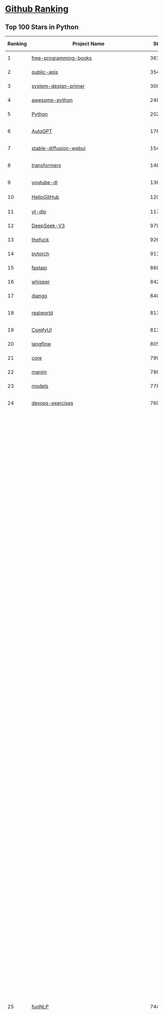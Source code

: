 [Github Ranking](../README.md)
==========

## Top 100 Stars in Python

| Ranking | Project Name | Stars | Forks | Language | Open Issues | Description | Last Commit |
| ------- | ------------ | ----- | ----- | -------- | ----------- | ----------- | ----------- |
| 1 | [free-programming-books](https://github.com/EbookFoundation/free-programming-books) | 361790 | 63661 | Python | 30 | :books: Freely available programming books | 2025-06-28T02:59:36Z |
| 2 | [public-apis](https://github.com/public-apis/public-apis) | 354332 | 37168 | Python | 4 | A collective list of free APIs | 2025-05-20T15:56:34Z |
| 3 | [system-design-primer](https://github.com/donnemartin/system-design-primer) | 309383 | 50944 | Python | 243 | Learn how to design large-scale systems. Prep for the system design interview.  Includes Anki flashcards. | 2025-05-21T11:13:33Z |
| 4 | [awesome-python](https://github.com/vinta/awesome-python) | 248588 | 25886 | Python | 0 | An opinionated list of awesome Python frameworks, libraries, software and resources. | 2024-08-11T17:10:18Z |
| 5 | [Python](https://github.com/TheAlgorithms/Python) | 202312 | 46969 | Python | 70 | All Algorithms implemented in Python | 2025-06-30T17:50:38Z |
| 6 | [AutoGPT](https://github.com/Significant-Gravitas/AutoGPT) | 176561 | 45836 | Python | 140 | AutoGPT is the vision of accessible AI for everyone, to use and to build on. Our mission is to provide the tools, so that you can focus on what matters. | 2025-07-02T01:05:01Z |
| 7 | [stable-diffusion-webui](https://github.com/AUTOMATIC1111/stable-diffusion-webui) | 154051 | 28621 | Python | 2354 | Stable Diffusion web UI | 2025-05-03T06:17:03Z |
| 8 | [transformers](https://github.com/huggingface/transformers) | 146299 | 29502 | Python | 1073 | 🤗 Transformers: the model-definition framework for state-of-the-art machine learning models in text, vision, audio, and multimodal models, for both inference and training.  | 2025-07-02T02:11:03Z |
| 9 | [youtube-dl](https://github.com/ytdl-org/youtube-dl) | 136306 | 10388 | Python | 3643 | Command-line program to download videos from YouTube.com and other video sites | 2025-05-04T11:53:05Z |
| 10 | [HelloGitHub](https://github.com/521xueweihan/HelloGitHub) | 120004 | 10504 | Python | 198 | :octocat: 分享 GitHub 上有趣、入门级的开源项目。Share interesting, entry-level open source projects on GitHub. | 2025-06-27T04:22:51Z |
| 11 | [yt-dlp](https://github.com/yt-dlp/yt-dlp) | 117264 | 9276 | Python | 1554 | A feature-rich command-line audio/video downloader | 2025-07-01T23:42:01Z |
| 12 | [DeepSeek-V3](https://github.com/deepseek-ai/DeepSeek-V3) | 97946 | 15938 | Python | 42 | None | 2025-06-27T08:46:37Z |
| 13 | [thefuck](https://github.com/nvbn/thefuck) | 92621 | 3720 | Python | 283 | Magnificent app which corrects your previous console command. | 2024-07-19T14:56:13Z |
| 14 | [pytorch](https://github.com/pytorch/pytorch) | 91160 | 24564 | Python | 15259 | Tensors and Dynamic neural networks in Python with strong GPU acceleration | 2025-07-02T04:05:08Z |
| 15 | [fastapi](https://github.com/fastapi/fastapi) | 86817 | 7546 | Python | 49 | FastAPI framework, high performance, easy to learn, fast to code, ready for production | 2025-07-01T13:20:57Z |
| 16 | [whisper](https://github.com/openai/whisper) | 84216 | 10252 | Python | 0 | Robust Speech Recognition via Large-Scale Weak Supervision | 2025-06-26T01:05:52Z |
| 17 | [django](https://github.com/django/django) | 84074 | 32702 | Python | 0 | The Web framework for perfectionists with deadlines. | 2025-07-01T18:24:34Z |
| 18 | [realworld](https://github.com/gothinkster/realworld) | 81797 | 7451 | Python | 42 | "The mother of all demo apps" — Exemplary fullstack Medium.com clone powered by React, Angular, Node, Django, and many more | 2025-07-01T21:14:15Z |
| 19 | [ComfyUI](https://github.com/comfyanonymous/ComfyUI) | 81307 | 9015 | Python | 2384 | The most powerful and modular diffusion model GUI, api and backend with a graph/nodes interface. | 2025-07-02T01:11:02Z |
| 20 | [langflow](https://github.com/langflow-ai/langflow) | 80591 | 6975 | Python | 423 | Langflow is a powerful tool for building and deploying AI-powered agents and workflows. | 2025-07-02T03:39:05Z |
| 21 | [core](https://github.com/home-assistant/core) | 79906 | 34199 | Python | 2548 | :house_with_garden: Open source home automation that puts local control and privacy first. | 2025-07-02T03:20:55Z |
| 22 | [manim](https://github.com/3b1b/manim) | 78613 | 6769 | Python | 446 | Animation engine for explanatory math videos | 2025-06-14T15:50:43Z |
| 23 | [models](https://github.com/tensorflow/models) | 77604 | 45566 | Python | 1075 | Models and examples built with TensorFlow | 2025-06-26T05:06:42Z |
| 24 | [devops-exercises](https://github.com/bregman-arie/devops-exercises) | 76984 | 17278 | Python | 35 | Linux, Jenkins, AWS, SRE, Prometheus, Docker, Python, Ansible, Git, Kubernetes, Terraform, OpenStack, SQL, NoSQL, Azure, GCP, DNS, Elastic, Network, Virtualization. DevOps Interview Questions | 2025-04-24T19:36:05Z |
| 25 | [funNLP](https://github.com/fighting41love/funNLP) | 74485 | 14899 | Python | 33 | 中英文敏感词、语言检测、中外手机/电话归属地/运营商查询、名字推断性别、手机号抽取、身份证抽取、邮箱抽取、中日文人名库、中文缩写库、拆字词典、词汇情感值、停用词、反动词表、暴恐词表、繁简体转换、英文模拟中文发音、汪峰歌词生成器、职业名称词库、同义词库、反义词库、否定词库、汽车品牌词库、汽车零件词库、连续英文切割、各种中文词向量、公司名字大全、古诗词库、IT词库、财经词库、成语词库、地名词库、历史名人词库、诗词词库、医学词库、饮食词库、法律词库、汽车词库、动物词库、中文聊天语料、中文谣言数据、百度中文问答数据集、句子相似度匹配算法集合、bert资源、文本生成&摘要相关工具、cocoNLP信息抽取工具、国内电话号码正则匹配、清华大学XLORE:中英文跨语言百科知识图谱、清华大学人工智能技术系列报告、自然语言生成、NLU太难了系列、自动对联数据及机器人、用户名黑名单列表、罪名法务名词及分类模型、微信公众号语料、cs224n深度学习自然语言处理课程、中文手写汉字识别、中文自然语言处理 语料/数据集、变量命名神器、分词语料库+代码、任务型对话英文数据集、ASR 语音数据集 + 基于深度学习的中文语音识别系统、笑声检测器、Microsoft多语言数字/单位/如日期时间识别包、中华新华字典数据库及api(包括常用歇后语、成语、词语和汉字)、文档图谱自动生成、SpaCy 中文模型、Common Voice语音识别数据集新版、神经网络关系抽取、基于bert的命名实体识别、关键词(Keyphrase)抽取包pke、基于医疗领域知识图谱的问答系统、基于依存句法与语义角色标注的事件三元组抽取、依存句法分析4万句高质量标注数据、cnocr：用来做中文OCR的Python3包、中文人物关系知识图谱项目、中文nlp竞赛项目及代码汇总、中文字符数据、speech-aligner: 从“人声语音”及其“语言文本”产生音素级别时间对齐标注的工具、AmpliGraph: 知识图谱表示学习(Python)库：知识图谱概念链接预测、Scattertext 文本可视化(python)、语言/知识表示工具：BERT & ERNIE、中文对比英文自然语言处理NLP的区别综述、Synonyms中文近义词工具包、HarvestText领域自适应文本挖掘工具（新词发现-情感分析-实体链接等）、word2word：(Python)方便易用的多语言词-词对集：62种语言/3,564个多语言对、语音识别语料生成工具：从具有音频/字幕的在线视频创建自动语音识别(ASR)语料库、构建医疗实体识别的模型（包含词典和语料标注）、单文档非监督的关键词抽取、Kashgari中使用gpt-2语言模型、开源的金融投资数据提取工具、文本自动摘要库TextTeaser: 仅支持英文、人民日报语料处理工具集、一些关于自然语言的基本模型、基于14W歌曲知识库的问答尝试--功能包括歌词接龙and已知歌词找歌曲以及歌曲歌手歌词三角关系的问答、基于Siamese bilstm模型的相似句子判定模型并提供训练数据集和测试数据集、用Transformer编解码模型实现的根据Hacker News文章标题自动生成评论、用BERT进行序列标记和文本分类的模板代码、LitBank：NLP数据集——支持自然语言处理和计算人文学科任务的100部带标记英文小说语料、百度开源的基准信息抽取系统、虚假新闻数据集、Facebook: LAMA语言模型分析，提供Transformer-XL/BERT/ELMo/GPT预训练语言模型的统一访问接口、CommonsenseQA：面向常识的英文QA挑战、中文知识图谱资料、数据及工具、各大公司内部里大牛分享的技术文档 PDF 或者 PPT、自然语言生成SQL语句（英文）、中文NLP数据增强（EDA）工具、英文NLP数据增强工具 、基于医药知识图谱的智能问答系统、京东商品知识图谱、基于mongodb存储的军事领域知识图谱问答项目、基于远监督的中文关系抽取、语音情感分析、中文ULMFiT-情感分析-文本分类-语料及模型、一个拍照做题程序、世界各国大规模人名库、一个利用有趣中文语料库 qingyun 训练出来的中文聊天机器人、中文聊天机器人seqGAN、省市区镇行政区划数据带拼音标注、教育行业新闻语料库包含自动文摘功能、开放了对话机器人-知识图谱-语义理解-自然语言处理工具及数据、中文知识图谱：基于百度百科中文页面-抽取三元组信息-构建中文知识图谱、masr: 中文语音识别-提供预训练模型-高识别率、Python音频数据增广库、中文全词覆盖BERT及两份阅读理解数据、ConvLab：开源多域端到端对话系统平台、中文自然语言处理数据集、基于最新版本rasa搭建的对话系统、基于TensorFlow和BERT的管道式实体及关系抽取、一个小型的证券知识图谱/知识库、复盘所有NLP比赛的TOP方案、OpenCLaP：多领域开源中文预训练语言模型仓库、UER：基于不同语料+编码器+目标任务的中文预训练模型仓库、中文自然语言处理向量合集、基于金融-司法领域(兼有闲聊性质)的聊天机器人、g2pC：基于上下文的汉语读音自动标记模块、Zincbase 知识图谱构建工具包、诗歌质量评价/细粒度情感诗歌语料库、快速转化「中文数字」和「阿拉伯数字」、百度知道问答语料库、基于知识图谱的问答系统、jieba_fast 加速版的jieba、正则表达式教程、中文阅读理解数据集、基于BERT等最新语言模型的抽取式摘要提取、Python利用深度学习进行文本摘要的综合指南、知识图谱深度学习相关资料整理、维基大规模平行文本语料、StanfordNLP 0.2.0：纯Python版自然语言处理包、NeuralNLP-NeuralClassifier：腾讯开源深度学习文本分类工具、端到端的封闭域对话系统、中文命名实体识别：NeuroNER vs. BertNER、新闻事件线索抽取、2019年百度的三元组抽取比赛：“科学空间队”源码、基于依存句法的开放域文本知识三元组抽取和知识库构建、中文的GPT2训练代码、ML-NLP - 机器学习(Machine Learning)NLP面试中常考到的知识点和代码实现、nlp4han:中文自然语言处理工具集(断句/分词/词性标注/组块/句法分析/语义分析/NER/N元语法/HMM/代词消解/情感分析/拼写检查、XLM：Facebook的跨语言预训练语言模型、用基于BERT的微调和特征提取方法来进行知识图谱百度百科人物词条属性抽取、中文自然语言处理相关的开放任务-数据集-当前最佳结果、CoupletAI - 基于CNN+Bi-LSTM+Attention 的自动对对联系统、抽象知识图谱、MiningZhiDaoQACorpus - 580万百度知道问答数据挖掘项目、brat rapid annotation tool: 序列标注工具、大规模中文知识图谱数据：1.4亿实体、数据增强在机器翻译及其他nlp任务中的应用及效果、allennlp阅读理解:支持多种数据和模型、PDF表格数据提取工具 、 Graphbrain：AI开源软件库和科研工具，目的是促进自动意义提取和文本理解以及知识的探索和推断、简历自动筛选系统、基于命名实体识别的简历自动摘要、中文语言理解测评基准，包括代表性的数据集&基准模型&语料库&排行榜、树洞 OCR 文字识别 、从包含表格的扫描图片中识别表格和文字、语声迁移、Python口语自然语言处理工具集(英文)、 similarity：相似度计算工具包，java编写、海量中文预训练ALBERT模型 、Transformers 2.0 、基于大规模音频数据集Audioset的音频增强 、Poplar：网页版自然语言标注工具、图片文字去除，可用于漫画翻译 、186种语言的数字叫法库、Amazon发布基于知识的人-人开放领域对话数据集 、中文文本纠错模块代码、繁简体转换 、 Python实现的多种文本可读性评价指标、类似于人名/地名/组织机构名的命名体识别数据集 、东南大学《知识图谱》研究生课程(资料)、. 英文拼写检查库 、 wwsearch是企业微信后台自研的全文检索引擎、CHAMELEON：深度学习新闻推荐系统元架构 、 8篇论文梳理BERT相关模型进展与反思、DocSearch：免费文档搜索引擎、 LIDA：轻量交互式对话标注工具 、aili - the fastest in-memory index in the East 东半球最快并发索引 、知识图谱车音工作项目、自然语言生成资源大全 、中日韩分词库mecab的Python接口库、中文文本摘要/关键词提取、汉字字符特征提取器 (featurizer)，提取汉字的特征（发音特征、字形特征）用做深度学习的特征、中文生成任务基准测评 、中文缩写数据集、中文任务基准测评 - 代表性的数据集-基准(预训练)模型-语料库-baseline-工具包-排行榜、PySS3：面向可解释AI的SS3文本分类器机器可视化工具 、中文NLP数据集列表、COPE - 格律诗编辑程序、doccano：基于网页的开源协同多语言文本标注工具 、PreNLP：自然语言预处理库、简单的简历解析器，用来从简历中提取关键信息、用于中文闲聊的GPT2模型：GPT2-chitchat、基于检索聊天机器人多轮响应选择相关资源列表(Leaderboards、Datasets、Papers)、(Colab)抽象文本摘要实现集锦(教程 、词语拼音数据、高效模糊搜索工具、NLP数据增广资源集、微软对话机器人框架 、 GitHub Typo Corpus：大规模GitHub多语言拼写错误/语法错误数据集、TextCluster：短文本聚类预处理模块 Short text cluster、面向语音识别的中文文本规范化、BLINK：最先进的实体链接库、BertPunc：基于BERT的最先进标点修复模型、Tokenizer：快速、可定制的文本词条化库、中文语言理解测评基准，包括代表性的数据集、基准(预训练)模型、语料库、排行榜、spaCy 医学文本挖掘与信息提取 、 NLP任务示例项目代码集、 python拼写检查库、chatbot-list - 行业内关于智能客服、聊天机器人的应用和架构、算法分享和介绍、语音质量评价指标(MOSNet, BSSEval, STOI, PESQ, SRMR)、 用138GB语料训练的法文RoBERTa预训练语言模型 、BERT-NER-Pytorch：三种不同模式的BERT中文NER实验、无道词典 - 有道词典的命令行版本，支持英汉互查和在线查询、2019年NLP亮点回顾、 Chinese medical dialogue data 中文医疗对话数据集 、最好的汉字数字(中文数字)-阿拉伯数字转换工具、 基于百科知识库的中文词语多词义/义项获取与特定句子词语语义消歧、awesome-nlp-sentiment-analysis - 情感分析、情绪原因识别、评价对象和评价词抽取、LineFlow：面向所有深度学习框架的NLP数据高效加载器、中文医学NLP公开资源整理 、MedQuAD：(英文)医学问答数据集、将自然语言数字串解析转换为整数和浮点数、Transfer Learning in Natural Language Processing (NLP) 、面向语音识别的中文/英文发音辞典、Tokenizers：注重性能与多功能性的最先进分词器、CLUENER 细粒度命名实体识别 Fine Grained Named Entity Recognition、 基于BERT的中文命名实体识别、中文谣言数据库、NLP数据集/基准任务大列表、nlp相关的一些论文及代码, 包括主题模型、词向量(Word Embedding)、命名实体识别(NER)、文本分类(Text Classificatin)、文本生成(Text Generation)、文本相似性(Text Similarity)计算等，涉及到各种与nlp相关的算法，基于keras和tensorflow 、Python文本挖掘/NLP实战示例、 Blackstone：面向非结构化法律文本的spaCy pipeline和NLP模型通过同义词替换实现文本“变脸” 、中文 预训练 ELECTREA 模型: 基于对抗学习 pretrain Chinese Model 、albert-chinese-ner - 用预训练语言模型ALBERT做中文NER 、基于GPT2的特定主题文本生成/文本增广、开源预训练语言模型合集、多语言句向量包、编码、标记和实现：一种可控高效的文本生成方法、 英文脏话大列表 、attnvis：GPT2、BERT等transformer语言模型注意力交互可视化、CoVoST：Facebook发布的多语种语音-文本翻译语料库，包括11种语言(法语、德语、荷兰语、俄语、西班牙语、意大利语、土耳其语、波斯语、瑞典语、蒙古语和中文)的语音、文字转录及英文译文、Jiagu自然语言处理工具 - 以BiLSTM等模型为基础，提供知识图谱关系抽取 中文分词 词性标注 命名实体识别 情感分析 新词发现 关键词 文本摘要 文本聚类等功能、用unet实现对文档表格的自动检测，表格重建、NLP事件提取文献资源列表 、 金融领域自然语言处理研究资源大列表、CLUEDatasetSearch - 中英文NLP数据集：搜索所有中文NLP数据集，附常用英文NLP数据集 、medical_NER - 中文医学知识图谱命名实体识别 、(哈佛)讲因果推理的免费书、知识图谱相关学习资料/数据集/工具资源大列表、Forte：灵活强大的自然语言处理pipeline工具集 、Python字符串相似性算法库、PyLaia：面向手写文档分析的深度学习工具包、TextFooler：针对文本分类/推理的对抗文本生成模块、Haystack：灵活、强大的可扩展问答(QA)框架、中文关键短语抽取工具 | 2024-05-10T07:38:24Z |
| 26 | [Deep-Live-Cam](https://github.com/hacksider/Deep-Live-Cam) | 71466 | 10224 | Python | 94 | real time face swap and one-click video deepfake with only a single image | 2025-07-01T20:08:26Z |
| 27 | [d2l-zh](https://github.com/d2l-ai/d2l-zh) | 70313 | 11703 | Python | 0 | 《动手学深度学习》：面向中文读者、能运行、可讨论。中英文版被70多个国家的500多所大学用于教学。 | 2024-07-30T09:32:19Z |
| 28 | [screenshot-to-code](https://github.com/abi/screenshot-to-code) | 70286 | 8680 | Python | 101 | Drop in a screenshot and convert it to clean code (HTML/Tailwind/React/Vue) | 2025-06-18T21:32:27Z |
| 29 | [flask](https://github.com/pallets/flask) | 69865 | 16488 | Python | 3 | The Python micro framework for building web applications. | 2025-06-12T20:48:14Z |
| 30 | [gpt_academic](https://github.com/binary-husky/gpt_academic) | 68867 | 8358 | Python | 259 | 为GPT/GLM等LLM大语言模型提供实用化交互接口，特别优化论文阅读/润色/写作体验，模块化设计，支持自定义快捷按钮&函数插件，支持Python和C++等项目剖析&自译解功能，PDF/LaTex论文翻译&总结功能，支持并行问询多种LLM模型，支持chatglm3等本地模型。接入通义千问, deepseekcoder, 讯飞星火, 文心一言, llama2, rwkv, claude2, moss等。 | 2025-06-24T17:35:03Z |
| 31 | [awesome-machine-learning](https://github.com/josephmisiti/awesome-machine-learning) | 68740 | 14985 | Python | 0 | A curated list of awesome Machine Learning frameworks, libraries and software. | 2025-06-25T14:00:11Z |
| 32 | [cpython](https://github.com/python/cpython) | 67705 | 32238 | Python | 7263 | The Python programming language | 2025-07-01T21:34:59Z |
| 33 | [PayloadsAllTheThings](https://github.com/swisskyrepo/PayloadsAllTheThings) | 67011 | 15540 | Python | 0 | A list of useful payloads and bypass for Web Application Security and Pentest/CTF | 2025-05-22T20:33:07Z |
| 34 | [sherlock](https://github.com/sherlock-project/sherlock) | 66404 | 7634 | Python | 98 | Hunt down social media accounts by username across social networks | 2025-05-06T09:55:10Z |
| 35 | [ansible](https://github.com/ansible/ansible) | 65502 | 24037 | Python | 536 | Ansible is a radically simple IT automation platform that makes your applications and systems easier to deploy and maintain. Automate everything from code deployment to network configuration to cloud management, in a language that approaches plain English, using SSH, with no agents to install on remote systems. https://docs.ansible.com. | 2025-07-01T17:43:14Z |
| 36 | [new-pac](https://github.com/Alvin9999/new-pac) | 64619 | 10094 | Python | 424 | 翻墙-科学上网、自由上网、免费科学上网、免费翻墙、fanqiang、油管youtube/视频下载、软件、VPN、一键翻墙浏览器，vps一键搭建翻墙服务器脚本/教程，免费shadowsocks/ss/ssr/v2ray/goflyway账号/节点，翻墙梯子，电脑、手机、iOS、安卓、windows、Mac、Linux、路由器翻墙、科学上网、youtube视频下载、youtube油管镜像/免翻墙网站、美区apple id共享账号、翻墙-科学上网-梯子 | 2025-07-02T03:55:26Z |
| 37 | [gpt4free](https://github.com/xtekky/gpt4free) | 64541 | 13659 | Python | 13 | The official gpt4free repository \| various collection of powerful language models \| o4, o3 and deepseek r1, gpt-4.1, gemini 2.5 | 2025-07-01T20:17:16Z |
| 38 | [browser-use](https://github.com/browser-use/browser-use) | 64476 | 7361 | Python | 458 | 🌐 Make websites accessible for AI agents. Automate tasks online with ease. | 2025-07-01T21:54:09Z |
| 39 | [keras](https://github.com/keras-team/keras) | 63166 | 19585 | Python | 221 | Deep Learning for humans | 2025-07-01T22:09:48Z |
| 40 | [scikit-learn](https://github.com/scikit-learn/scikit-learn) | 62506 | 26003 | Python | 1588 | scikit-learn: machine learning in Python | 2025-07-01T15:05:51Z |
| 41 | [annotated_deep_learning_paper_implementations](https://github.com/labmlai/annotated_deep_learning_paper_implementations) | 61566 | 6223 | Python | 31 | 🧑‍🏫 60+ Implementations/tutorials of deep learning papers with side-by-side notes 📝; including transformers (original, xl, switch, feedback, vit, ...), optimizers (adam, adabelief, sophia, ...), gans(cyclegan, stylegan2, ...), 🎮 reinforcement learning (ppo, dqn), capsnet, distillation, ... 🧠 | 2024-08-24T09:18:59Z |
| 42 | [open-interpreter](https://github.com/OpenInterpreter/open-interpreter) | 59821 | 5093 | Python | 223 | A natural language interface for computers | 2025-04-23T07:18:30Z |
| 43 | [markitdown](https://github.com/microsoft/markitdown) | 59725 | 3116 | Python | 218 | Python tool for converting files and office documents to Markdown. | 2025-06-04T04:09:25Z |
| 44 | [OpenHands](https://github.com/All-Hands-AI/OpenHands) | 59694 | 6962 | Python | 296 | 🙌 OpenHands: Code Less, Make More | 2025-07-02T01:07:49Z |
| 45 | [localstack](https://github.com/localstack/localstack) | 59446 | 4181 | Python | 248 | 💻 A fully functional local AWS cloud stack. Develop and test your cloud & Serverless apps offline | 2025-07-02T02:11:14Z |
| 46 | [ragflow](https://github.com/infiniflow/ragflow) | 58712 | 5810 | Python | 2338 | RAGFlow is an open-source RAG (Retrieval-Augmented Generation) engine based on deep document understanding. | 2025-07-02T02:02:01Z |
| 47 | [llama](https://github.com/meta-llama/llama) | 58444 | 9782 | Python | 437 | Inference code for Llama models | 2025-01-26T21:42:26Z |
| 48 | [scrapy](https://github.com/scrapy/scrapy) | 57415 | 10944 | Python | 457 | Scrapy, a fast high-level web crawling & scraping framework for Python. | 2025-07-01T15:23:36Z |
| 49 | [MetaGPT](https://github.com/FoundationAgents/MetaGPT) | 56898 | 6825 | Python | 21 | 🌟 The Multi-Agent Framework: First AI Software Company, Towards Natural Language Programming | 2025-06-30T11:45:55Z |
| 50 | [private-gpt](https://github.com/zylon-ai/private-gpt) | 56143 | 7528 | Python | 250 | Interact with your documents using the power of GPT, 100% privately, no data leaks | 2024-11-13T19:30:32Z |
| 51 | [you-get](https://github.com/soimort/you-get) | 55790 | 9763 | Python | 0 | :arrow_double_down: Dumb downloader that scrapes the web | 2025-04-27T15:33:25Z |
| 52 | [face_recognition](https://github.com/ageitgey/face_recognition) | 54993 | 13621 | Python | 773 | The world's simplest facial recognition api for Python and the command line | 2024-08-21T06:22:36Z |
| 53 | [Real-Time-Voice-Cloning](https://github.com/CorentinJ/Real-Time-Voice-Cloning) | 54611 | 9022 | Python | 202 | Clone a voice in 5 seconds to generate arbitrary speech in real-time | 2025-05-30T11:41:05Z |
| 54 | [yolov5](https://github.com/ultralytics/yolov5) | 54434 | 17017 | Python | 246 | YOLOv5 🚀 in PyTorch > ONNX > CoreML > TFLite | 2025-06-21T17:28:04Z |
| 55 | [gpt-engineer](https://github.com/AntonOsika/gpt-engineer) | 54398 | 7187 | Python | 24 | CLI platform to experiment with codegen. Precursor to: https://lovable.dev | 2025-05-14T10:15:10Z |
| 56 | [openpilot](https://github.com/commaai/openpilot) | 54235 | 9857 | Python | 129 | openpilot is an operating system for robotics. Currently, it upgrades the driver assistance system on 300+ supported cars. | 2025-07-02T04:04:19Z |
| 57 | [faceswap](https://github.com/deepfakes/faceswap) | 54185 | 13422 | Python | 32 | Deepfakes Software For All | 2025-05-21T16:58:55Z |
| 58 | [LLaMA-Factory](https://github.com/hiyouga/LLaMA-Factory) | 53300 | 6536 | Python | 509 | Unified Efficient Fine-Tuning of 100+ LLMs & VLMs (ACL 2024) | 2025-07-01T14:37:24Z |
| 59 | [requests](https://github.com/psf/requests) | 52999 | 9495 | Python | 196 | A simple, yet elegant, HTTP library. | 2025-06-16T19:10:38Z |
| 60 | [hackingtool](https://github.com/Z4nzu/hackingtool) | 52889 | 5700 | Python | 51 | ALL IN ONE Hacking Tool For Hackers | 2025-03-03T15:17:19Z |
| 61 | [rich](https://github.com/Textualize/rich) | 52654 | 1855 | Python | 200 | Rich is a Python library for rich text and beautiful formatting in the terminal. | 2025-06-24T13:02:12Z |
| 62 | [vllm](https://github.com/vllm-project/vllm) | 51191 | 8439 | Python | 1873 | A high-throughput and memory-efficient inference and serving engine for LLMs | 2025-07-02T02:04:24Z |
| 63 | [PaddleOCR](https://github.com/PaddlePaddle/PaddleOCR) | 51128 | 8380 | Python | 151 | Awesome multilingual OCR and Document Parsing toolkits based on PaddlePaddle (practical ultra lightweight OCR system, support 80+ languages recognition, provide data annotation and synthesis tools, support training and deployment among server, mobile, embedded and IoT devices) | 2025-06-30T13:32:25Z |
| 64 | [grok-1](https://github.com/xai-org/grok-1) | 50296 | 8352 | Python | 0 | Grok open release | 2024-08-30T04:17:25Z |
| 65 | [GPT-SoVITS](https://github.com/RVC-Boss/GPT-SoVITS) | 48290 | 5311 | Python | 833 | 1 min voice data can also be used to train a good TTS model! (few shot voice cloning) | 2025-06-27T03:58:42Z |
| 66 | [professional-programming](https://github.com/charlax/professional-programming) | 47724 | 3794 | Python | 0 | A collection of learning resources for curious software engineers | 2025-06-30T03:09:46Z |
| 67 | [OpenManus](https://github.com/FoundationAgents/OpenManus) | 47475 | 8280 | Python | 425 | No fortress, purely open ground.  OpenManus is Coming. | 2025-06-30T09:59:38Z |
| 68 | [awesome-llm-apps](https://github.com/Shubhamsaboo/awesome-llm-apps) | 47399 | 5433 | Python | 4 | Collection of awesome LLM apps with AI Agents and RAG using OpenAI, Anthropic, Gemini and opensource models. | 2025-06-29T02:41:33Z |
| 69 | [big-list-of-naughty-strings](https://github.com/minimaxir/big-list-of-naughty-strings) | 47245 | 2154 | Python | 69 | The Big List of Naughty Strings is a list of strings which have a high probability of causing issues when used as user-input data. | 2024-04-18T03:26:59Z |
| 70 | [30-Days-Of-Python](https://github.com/Asabeneh/30-Days-Of-Python) | 47184 | 9006 | Python | 57 | 30 days of Python programming challenge is a step-by-step guide to learn the Python programming language in 30 days. This challenge may take more than100 days, follow your own pace.  These videos may help too: https://www.youtube.com/channel/UC7PNRuno1rzYPb1xLa4yktw | 2025-06-04T21:49:56Z |
| 71 | [crawl4ai](https://github.com/unclecode/crawl4ai) | 46900 | 4507 | Python | 172 | 🚀🤖 Crawl4AI: Open-source LLM Friendly Web Crawler & Scraper. Don't be shy, join here: https://discord.gg/jP8KfhDhyN | 2025-06-29T12:42:02Z |
| 72 | [autogen](https://github.com/microsoft/autogen) | 46732 | 7100 | Python | 386 | A programming framework for agentic AI 🤖 PyPi: autogen-agentchat Discord: https://aka.ms/autogen-discord Office Hour: https://aka.ms/autogen-officehour | 2025-07-01T02:41:43Z |
| 73 | [pandas](https://github.com/pandas-dev/pandas) | 45841 | 18638 | Python | 3662 | Flexible and powerful data analysis / manipulation library for Python, providing labeled data structures similar to R data.frame objects, statistical functions, and much more | 2025-07-01T19:48:53Z |
| 74 | [Fooocus](https://github.com/lllyasviel/Fooocus) | 45583 | 7202 | Python | 208 | Focus on prompting and generating | 2025-01-24T10:55:35Z |
| 75 | [text-generation-webui](https://github.com/oobabooga/text-generation-webui) | 44170 | 5683 | Python | 2553 | LLM UI with advanced features, easy setup, and multiple backend support. | 2025-07-01T00:25:46Z |
| 76 | [odoo](https://github.com/odoo/odoo) | 43894 | 28468 | Python | 3219 | Odoo. Open Source Apps To Grow Your Business. | 2025-07-02T03:58:12Z |
| 77 | [llama_index](https://github.com/run-llama/llama_index) | 42747 | 6140 | Python | 229 | LlamaIndex is the leading framework for building LLM-powered agents over your data. | 2025-07-01T23:06:21Z |
| 78 | [ultralytics](https://github.com/ultralytics/ultralytics) | 42569 | 8313 | Python | 291 | Ultralytics YOLO11 🚀 | 2025-07-02T03:43:24Z |
| 79 | [nanoGPT](https://github.com/karpathy/nanoGPT) | 42398 | 7086 | Python | 224 | The simplest, fastest repository for training/finetuning medium-sized GPTs. | 2024-12-09T23:53:04Z |
| 80 | [OpenBB](https://github.com/OpenBB-finance/OpenBB) | 42167 | 3800 | Python | 42 | Investment Research for Everyone, Everywhere. | 2025-06-30T15:35:26Z |
| 81 | [python-patterns](https://github.com/faif/python-patterns) | 41605 | 7019 | Python | 11 | A collection of design patterns/idioms in Python | 2025-05-07T15:49:35Z |
| 82 | [unsloth](https://github.com/unslothai/unsloth) | 41386 | 3297 | Python | 606 | Fine-tuning & Reinforcement Learning for LLMs. 🦥 Train Qwen3, Llama 4, DeepSeek-R1, Gemma 3, TTS 2x faster with 70% less VRAM. | 2025-07-01T16:28:59Z |
| 83 | [stablediffusion](https://github.com/Stability-AI/stablediffusion) | 41257 | 5262 | Python | 248 | High-Resolution Image Synthesis with Latent Diffusion Models | 2025-06-25T14:18:37Z |
| 84 | [sentry](https://github.com/getsentry/sentry) | 41238 | 4378 | Python | 2112 | Developer-first error tracking and performance monitoring | 2025-07-02T03:56:38Z |
| 85 | [diagrams](https://github.com/mingrammer/diagrams) | 41116 | 2641 | Python | 310 | :art: Diagram as Code for prototyping cloud system architectures | 2025-06-18T08:02:44Z |
| 86 | [TTS](https://github.com/coqui-ai/TTS) | 41084 | 5316 | Python | 11 | 🐸💬 - a deep learning toolkit for Text-to-Speech, battle-tested in research and production | 2024-08-16T12:07:14Z |
| 87 | [ChatGLM-6B](https://github.com/THUDM/ChatGLM-6B) | 41078 | 5214 | Python | 558 | ChatGLM-6B: An Open Bilingual Dialogue Language Model \| 开源双语对话语言模型 | 2024-06-27T04:05:25Z |
| 88 | [ailearning](https://github.com/apachecn/ailearning) | 41056 | 11575 | Python | 2 | AiLearning：数据分析+机器学习实战+线性代数+PyTorch+NLTK+TF2 | 2024-11-12T16:21:55Z |
| 89 | [ColossalAI](https://github.com/hpcaitech/ColossalAI) | 41007 | 4523 | Python | 428 | Making large AI models cheaper, faster and more accessible | 2025-07-02T02:58:00Z |
| 90 | [airflow](https://github.com/apache/airflow) | 40810 | 15258 | Python | 1252 | Apache Airflow - A platform to programmatically author, schedule, and monitor workflows | 2025-07-02T02:59:29Z |
| 91 | [black](https://github.com/psf/black) | 40443 | 2597 | Python | 336 | The uncompromising Python code formatter | 2025-06-30T01:55:30Z |
| 92 | [streamlit](https://github.com/streamlit/streamlit) | 40190 | 3545 | Python | 1088 | Streamlit — A faster way to build and share data apps. | 2025-07-02T03:43:39Z |
| 93 | [freqtrade](https://github.com/freqtrade/freqtrade) | 40059 | 7972 | Python | 30 | Free, open source crypto trading bot | 2025-07-01T18:51:46Z |
| 94 | [mitmproxy](https://github.com/mitmproxy/mitmproxy) | 39678 | 4235 | Python | 325 | An interactive TLS-capable intercepting HTTP proxy for penetration testers and software developers. | 2025-07-01T22:42:20Z |
| 95 | [cheat.sh](https://github.com/chubin/cheat.sh) | 39576 | 1827 | Python | 124 | the only cheat sheet you need | 2025-02-01T13:32:00Z |
| 96 | [bert](https://github.com/google-research/bert) | 39281 | 9686 | Python | 791 | TensorFlow code and pre-trained models for BERT | 2024-07-23T23:39:41Z |
| 97 | [DeepSpeed](https://github.com/deepspeedai/DeepSpeed) | 39169 | 4447 | Python | 1067 | DeepSpeed is a deep learning optimization library that makes distributed training and inference easy, efficient, and effective. | 2025-07-01T16:13:44Z |
| 98 | [Deep-Learning-Papers-Reading-Roadmap](https://github.com/floodsung/Deep-Learning-Papers-Reading-Roadmap) | 39096 | 7354 | Python | 52 | Deep Learning papers reading roadmap for anyone who are eager to learn this amazing tech! | 2022-11-27T13:18:32Z |
| 99 | [gradio](https://github.com/gradio-app/gradio) | 38826 | 2960 | Python | 422 | Build and share delightful machine learning apps, all in Python. 🌟 Star to support our work! | 2025-07-01T21:56:48Z |
| 100 | [FastChat](https://github.com/lm-sys/FastChat) | 38797 | 4724 | Python | 831 | An open platform for training, serving, and evaluating large language models. Release repo for Vicuna and Chatbot Arena. | 2025-06-02T15:22:03Z |

